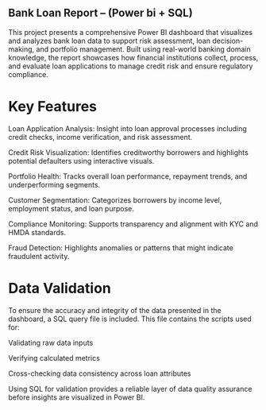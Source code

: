 ## Bank Loan Report – (Power bi + SQL)
This project presents a comprehensive Power BI dashboard that visualizes and analyzes bank loan data to support risk assessment, loan decision-making, and portfolio management. Built using real-world banking domain knowledge, the report showcases how financial institutions collect, process, and evaluate loan applications to manage credit risk and ensure regulatory compliance.

# Key Features
Loan Application Analysis: Insight into loan approval processes including credit checks, income verification, and risk assessment.

Credit Risk Visualization: Identifies creditworthy borrowers and highlights potential defaulters using interactive visuals.

Portfolio Health: Tracks overall loan performance, repayment trends, and underperforming segments.

Customer Segmentation: Categorizes borrowers by income level, employment status, and loan purpose.

Compliance Monitoring: Supports transparency and alignment with KYC and HMDA standards.

Fraud Detection: Highlights anomalies or patterns that might indicate fraudulent activity.

# Data Validation
To ensure the accuracy and integrity of the data presented in the dashboard, a SQL query file is included. This file contains the scripts used for:

Validating raw data inputs

Verifying calculated metrics

Cross-checking data consistency across loan attributes

Using SQL for validation provides a reliable layer of data quality assurance before insights are visualized in Power BI.
